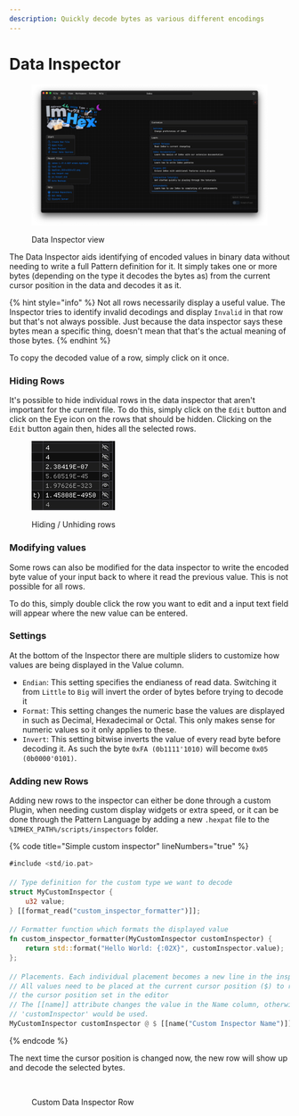 ```yaml
---
description: Quickly decode bytes as various different encodings
---
```


# Data Inspector

<figure><img src="../.gitbook/assets/image (5).png" alt=""><figcaption><p>Data Inspector view</p></figcaption></figure>

The Data Inspector aids identifying of encoded values in binary data without needing to write a full Pattern definition for it. It simply takes one or more bytes (depending on the type it decodes the bytes as) from the current cursor position in the data and decodes it as it.

{% hint style="info" %}
Not all rows necessarily display a useful value. The Inspector tries to identify invalid decodings and display `Invalid` in that row but that's not always possible. Just because the data inspector says these bytes mean a specific thing, doesn't mean that that's the actual meaning of those bytes.
{% endhint %}

To copy the decoded value of a row, simply click on it once.

### Hiding Rows

It's possible to hide individual rows in the data inspector that aren't important for the current file. To do this, simply click on the `Edit` button and click on the Eye icon on the rows that should be hidden. Clicking on the `Edit` button again then, hides all the selected rows.

<figure><img src="../.gitbook/assets/image (1) (1) (1) (1).png" alt=""><figcaption><p>Hiding / Unhiding rows</p></figcaption></figure>

### Modifying values

Some rows can also be modified for the data inspector to write the encoded byte value of your input back to where it read the previous value. This is not possible for all rows.

To do this, simply double click the row you want to edit and a input text field will appear where the new value can be entered.

### Settings

At the bottom of the Inspector there are multiple sliders to customize how values are being displayed in the Value column.

* `Endian`: This setting specifies the endianess of read data. Switching it from `Little` to `Big` will invert the order of bytes before trying to decode it
* `Format`: This setting changes the numeric base the values are displayed in such as Decimal, Hexadecimal or Octal. This only makes sense for numeric values so it only applies to these.
* `Invert`: This setting bitwise inverts the value of every read byte before decoding it. As such the byte `0xFA (0b1111'1010)` will become `0x05 (0b0000'0101)`.

### Adding new Rows

Adding new rows to the inspector can either be done through a custom Plugin, when needing custom display widgets or extra speed, or it can be done through the Pattern Language by adding a new `.hexpat` file to the `%IMHEX_PATH%/scripts/inspectors` folder.

{% code title="Simple custom inspector" lineNumbers="true" %}
```rust
#include <std/io.pat>

// Type definition for the custom type we want to decode
struct MyCustomInspector {
    u32 value;
} [[format_read("custom_inspector_formatter")]];

// Formatter function which formats the displayed value
fn custom_inspector_formatter(MyCustomInspector customInspector) {
    return std::format("Hello World: {:02X}", customInspector.value);
};

// Placements. Each individual placement becomes a new line in the inspector
// All values need to be placed at the current cursor position ($) to respect
// the cursor position set in the editor
// The [[name]] attribute changes the value in the Name column, otherwise
// 'customInspector' would be used.
MyCustomInspector customInspector @ $ [[name("Custom Inspector Name")]];
```
{% endcode %}

The next time the cursor position is changed now, the new row will show up and decode the selected bytes.

<figure><img src="../.gitbook/assets/imhex_7WgNns20ZE.png" alt=""><figcaption><p>Custom Data Inspector Row</p></figcaption></figure>
